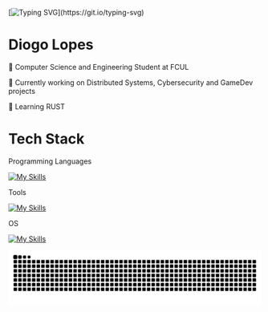 [![Typing SVG](https://readme-typing-svg.herokuapp.com?font=Inter&size=35&duration=3000&pause=1000&color=007EC6&vCenter=true&width=435&lines=Hello+There!+👋;Welcome+to+my+github!)](https://git.io/typing-svg)
# Diogo Lopes

📖 Computer Science and Engineering Student at FCUL <br>

🔭 Currently working on Distributed Systems, Cybersecurity and GameDev projects <br>

🌱 Learning RUST

# Tech Stack

Programming Languages <br>

[![My Skills](https://skillicons.dev/icons?i=c,java,rust,python,mysql,js,html,css,haskell)](https://skillicons.dev) <br>

Tools <br>

[![My Skills](https://skillicons.dev/icons?i=vscode,idea,pycharm,unity,godot,blender,eclipse,git,github,md)](https://skillicons.dev) <br>

OS <br>

[![My Skills](https://skillicons.dev/icons?i=linux,windows)](https://skillicons.dev) <br>

<picture>
  <source media="(prefers-color-scheme: dark)" srcset="https://raw.githubusercontent.com/DDoxZ/DDoxZ/output/github-snake-dark.svg" />
  <source media="(prefers-color-scheme: light)" srcset="https://raw.githubusercontent.com/DDoxZ/DDoxZ/output/github-snake.svg" />
  <img alt="github-snake" src="https://raw.githubusercontent.com/DDoxZ/DDoxZ/output/github-snake.svg" />
</picture>
